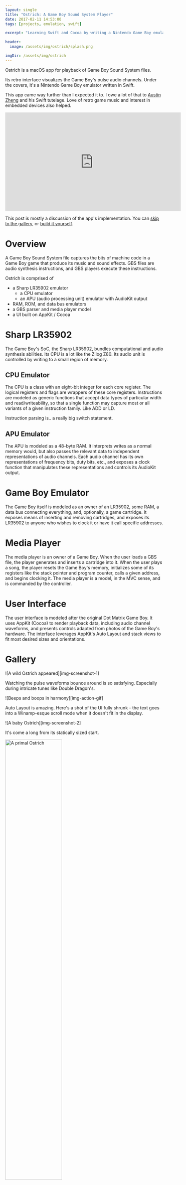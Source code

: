 ```yaml
---
layout: single
title: "Ostrich: A Game Boy Sound System Player"
date: 2017-02-11 14:53:00
tags: [projects, emulation, swift]

excerpt: "Learning Swift and Cocoa by writing a Nintendo Game Boy emulator.\n\n![Beep boop](/assets/img/ostrich/1.png)"

header:
  image: /assets/img/ostrich/splash.png

imgDir: /assets/img/ostrich
---
```


Ostrich is a macOS app for playback of Game Boy Sound System files.

Its retro interface visualizes the Game Boy's pulse audio channels. Under the covers, it's a Nintendo Game Boy emulator written in Swift.

This app came way further than I expected it to. I owe a lot of that to [Austin Zheng][austin-zheng-site] and his Swift tutelage. Love of retro game music and interest in embedded devices also helped.

<iframe width="560" height="315" src="https://www.youtube.com/embed/lEO4qYbvHXk" frameborder="0" allowfullscreen></iframe><p></p>

This post is mostly a discussion of the app's implementation. You can [skip to the gallery](#gallery), or [build it yourself][ostrich-github-link].

# Overview

A Game Boy Sound System file captures the bits of machine code in a Game Boy game that produce its music and sound effects. GBS files are audio synthesis instructions, and GBS players execute these instructions.

Ostrich is comprised of

- a Sharp LR35902 emulator
  - a CPU emulator
  - an APU (audio processing unit) emulator with AudioKit output
- RAM, ROM, and data bus emulators
- a GBS parser and media player model
- a UI built on AppKit / Cocoa

# Sharp LR35902

The Game Boy's SoC, the Sharp LR35902, bundles computational and audio synthesis abilities. Its CPU is a lot like the Zilog Z80. Its audio unit is controlled by writing to a small region of memory.

## CPU Emulator

The CPU is a class with an eight-bit integer for each core register. The logical registers and flags are wrappers of these core registers. Instructions are modeled as generic functions that accept data types of particular width and read/writeability, so that a single function may capture most or all variants of a given instruction family. Like ADD or LD.

Instruction parsing is.. a really big switch statement.

## APU Emulator

The APU is modeled as a 48-byte RAM. It interprets writes as a normal memory would, but also passes the relevant data to independent representations of audio channels. Each audio channel has its own representations of frequency bits, duty bits, etc., and exposes a clock function that manipulates these representations and controls its AudioKit output.

# Game Boy Emulator

The Game Boy itself is modeled as an owner of an LR35902, some RAM, a data bus connecting everything, and, optionally, a game cartridge. It exposes means of inserting and removing cartridges, and exposes its LR35902 to anyone who wishes to clock it or have it call specific addresses.

# Media Player

The media player is an owner of a Game Boy. When the user loads a GBS file, the player generates and inserts a cartridge into it. When the user plays a song, the player resets the Game Boy's memory, initializes some of its registers like the stack pointer and program counter, calls a given address, and begins clocking it. The media player is a model, in the MVC sense, and is commanded by the controller.

# User Interface

The user interface is modeled after the original Dot Matrix Game Boy. It uses AppKit (Cocoa) to render playback data, including audio channel waveforms, and presents controls adapted from photos of the Game Boy's hardware. The interface leverages AppKit's Auto Layout and stack views to fit most desired sizes and orientations.

# <a name="gallery"></a>Gallery

![A wild Ostrich appeared][img-screenshot-1]

Watching the pulse waveforms bounce around is so satisfying. Especially during intricate tunes like Double Dragon's.

![Beeps and boops in harmony][img-action-gif]

Auto Layout is amazing. Here's a shot of the UI fully shrunk - the text goes into a Winamp-esque scroll mode when it doesn't fit in the display.

![A baby Ostrich][img-screenshot-2]

It's come a long from its statically sized start.

<img src="{{ page.imgDir }}/wip-2.png" alt="A primal Ostrich" style="width: 60%; ">
<p></p>


Thanks for reading!


[austin-zheng-site]: http://austinzheng.com
[ostrich-github-link]: https://github.com/PumpMagic/ostrich

[img-screenshot-1]: {{ page.imgDir }}/1.png
[img-action-gif]: {{ page.imgDir }}/action-3.gif
[img-screenshot-2]: {{ page.imgDir }}/2.png
[img-wip-screenshot-1]: {{ page.imgDir }}/wip-1.png
[img-wip-screenshot-2]: {{ page.imgDir }}/wip-2.png
[img-wip-screenshot-3]: {{ page.imgDir }}/wip-3.png
[img-wip-screenshot-4]: {{ page.imgDir }}/wip-4.png